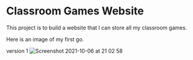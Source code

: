 # Classroom Games Website

This project is to build a website that I can store all my classroom games.

Here is an image of my first go.

version 1 
![Screenshot 2021-10-06 at 21 02 58](https://user-images.githubusercontent.com/50575362/136207789-dfa8f689-d80a-4906-879b-706ec135729c.png)
